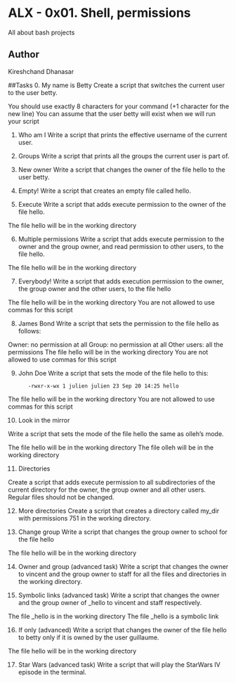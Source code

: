 # ALX - 0x01. Shell, permissions
All about bash projects
## Author
Kireshchand Dhanasar

##Tasks
0. My name is Betty 
Create a script that switches the current user to the user betty.

You should use exactly 8 characters for your command (+1 character for the new line)
You can assume that the user betty will exist when we will run your script

1. Who am I
Write a script that prints the effective username of the current user.

2. Groups
Write a script that prints all the groups the current user is part of.

3. New owner
Write a script that changes the owner of the file hello to the user betty.

4. Empty!
Write a script that creates an empty file called hello.

5. Execute
Write a script that adds execute permission to the owner of the file hello.

The file hello will be in the working directory

6. Multiple permissions
Write a script that adds execute permission to the owner and the group owner, and read permission to other users, to the file hello.

The file hello will be in the working directory

7. Everybody!
Write a script that adds execution permission to the owner, the group owner and the other users, to the file hello

The file hello will be in the working directory
You are not allowed to use commas for this script

8. James Bond
Write a script that sets the permission to the file hello as follows:

Owner: no permission at all
Group: no permission at all
Other users: all the permissions
The file hello will be in the working directory You are not allowed to use commas for this script

9. John Doe
Write a script that sets the mode of the file hello to this:

          -rwxr-x-wx 1 julien julien 23 Sep 20 14:25 hello

The file hello will be in the working directory
You are not allowed to use commas for this script

10. Look in the mirror

Write a script that sets the mode of the file hello the same as olleh’s mode.

The file hello will be in the working directory
The file olleh will be in the working directory

11. Directories

Create a script that adds execute permission to all subdirectories of the current directory for the owner, the group owner and all other users. Regular files should not be changed.

12. More directories
Create a script that creates a directory called my_dir with permissions 751 in the working directory.

13. Change group
Write a script that changes the group owner to school for the file hello

The file hello will be in the working directory

14. Owner and group (advanced task)
Write a script that changes the owner to vincent and the group owner to staff for all the files and directories in the working directory.

15. Symbolic links (advanced task)
Write a script that changes the owner and the group owner of _hello to vincent and staff respectively.

The file _hello is in the working directory
The file _hello is a symbolic link

16. If only (advanced)
Write a script that changes the owner of the file hello to betty only if it is owned by the user guillaume.

The file hello will be in the working directory

17. Star Wars (advanced task)
Write a script that will play the StarWars IV episode in the terminal.
